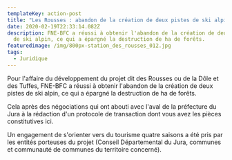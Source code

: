 ```yaml
---
templateKey: action-post
title: "Les Rousses : abandon de la création de deux pistes de ski alpin"
date: 2020-02-19T22:33:14.082Z
description: FNE-BFC a réussi à obtenir l'abandon de la création de deux pistes
  de ski alpin, ce qui a épargné la destruction de ha de forêts.
featuredimage: /img/800px-station_des_rousses_012.jpg
tags:
  - Juridique
---
```

Pour l'affaire du développement du projet dit des Rousses ou de la Dôle et des Tuffes, FNE-BFC a réussi à obtenir l'abandon de la création de deux pistes de ski alpin, ce qui a épargné la destruction de    ha de forêts.

Cela après des négociations qui ont abouti avec l'aval de la préfecture du Jura à la rédaction d'un protocole  de transaction dont vous avez les pièces constitutives ici.

Un engagement de s'orienter vers du tourisme quatre saisons a été pris par les entités porteuses du projet (Conseil Départemental du Jura, communes et communauté de communes du territoire concerné).